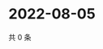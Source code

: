 # 2022-08-05

共 0 条

<!-- BEGIN WEIBO -->
<!-- 最后更新时间 Fri Aug 05 2022 14:20:45 GMT+0800 (China Standard Time) -->

<!-- END WEIBO -->

